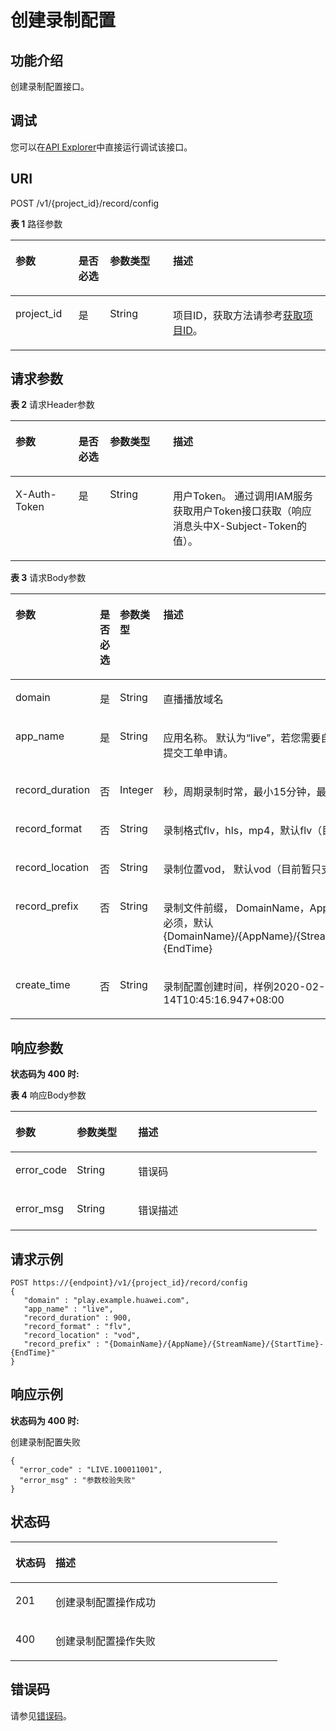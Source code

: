 # 创建录制配置<a name="live_03_0018"></a>

## 功能介绍<a name="section1167881306150255"></a>

创建录制配置接口。

## 调试<a name="section16915194413135"></a>

您可以在[API Explorer](https://apiexplorer.developer.huaweicloud.com/apiexplorer/doc?product=Live&api=CreateRecordConfig)中直接运行调试该接口。

## URI<a name="section49255221150255"></a>

POST /v1/\{project\_id\}/record/config

**表 1**  路径参数

<a name="table1664315620418"></a>
<table><thead align="left"><tr id="row96431961749"><th class="cellrowborder" valign="top" width="20%" id="mcps1.2.5.1.1"><p id="p4643156641"><a name="p4643156641"></a><a name="p4643156641"></a>参数</p>
</th>
<th class="cellrowborder" valign="top" width="10%" id="mcps1.2.5.1.2"><p id="p1364318618413"><a name="p1364318618413"></a><a name="p1364318618413"></a>是否必选</p>
</th>
<th class="cellrowborder" valign="top" width="20%" id="mcps1.2.5.1.3"><p id="p06441465414"><a name="p06441465414"></a><a name="p06441465414"></a>参数类型</p>
</th>
<th class="cellrowborder" valign="top" width="50%" id="mcps1.2.5.1.4"><p id="p146441863418"><a name="p146441863418"></a><a name="p146441863418"></a>描述</p>
</th>
</tr>
</thead>
<tbody><tr id="row116431161949"><td class="cellrowborder" valign="top" width="20%" headers="mcps1.2.5.1.1 "><p id="p16441361648"><a name="p16441361648"></a><a name="p16441361648"></a>project_id</p>
</td>
<td class="cellrowborder" valign="top" width="10%" headers="mcps1.2.5.1.2 "><p id="p1364466842"><a name="p1364466842"></a><a name="p1364466842"></a>是</p>
</td>
<td class="cellrowborder" valign="top" width="20%" headers="mcps1.2.5.1.3 "><p id="p2645136449"><a name="p2645136449"></a><a name="p2645136449"></a>String</p>
</td>
<td class="cellrowborder" valign="top" width="50%" headers="mcps1.2.5.1.4 "><p id="p196451361745"><a name="p196451361745"></a><a name="p196451361745"></a>项目ID，获取方法请参考<a href="https://support.huaweicloud.com/api-live/live_03_0023.html" target="_blank" rel="noopener noreferrer">获取项目ID</a>。</p>
</td>
</tr>
</tbody>
</table>

## 请求参数<a name="section43585034150255"></a>

**表 2**  请求Header参数

<a name="HeaderParameter"></a>
<table><thead align="left"><tr id="row186451961042"><th class="cellrowborder" valign="top" width="20%" id="mcps1.2.5.1.1"><p id="p164612619411"><a name="p164612619411"></a><a name="p164612619411"></a>参数</p>
</th>
<th class="cellrowborder" valign="top" width="10%" id="mcps1.2.5.1.2"><p id="p166461613419"><a name="p166461613419"></a><a name="p166461613419"></a>是否必选</p>
</th>
<th class="cellrowborder" valign="top" width="20%" id="mcps1.2.5.1.3"><p id="p7646569412"><a name="p7646569412"></a><a name="p7646569412"></a>参数类型</p>
</th>
<th class="cellrowborder" valign="top" width="50%" id="mcps1.2.5.1.4"><p id="p1764726742"><a name="p1764726742"></a><a name="p1764726742"></a>描述</p>
</th>
</tr>
</thead>
<tbody><tr id="row16458614416"><td class="cellrowborder" valign="top" width="20%" headers="mcps1.2.5.1.1 "><p id="p964766744"><a name="p964766744"></a><a name="p964766744"></a>X-Auth-Token</p>
</td>
<td class="cellrowborder" valign="top" width="10%" headers="mcps1.2.5.1.2 "><p id="p1464710610411"><a name="p1464710610411"></a><a name="p1464710610411"></a>是</p>
</td>
<td class="cellrowborder" valign="top" width="20%" headers="mcps1.2.5.1.3 "><p id="p1364714615420"><a name="p1364714615420"></a><a name="p1364714615420"></a>String</p>
</td>
<td class="cellrowborder" valign="top" width="50%" headers="mcps1.2.5.1.4 "><p id="p1664786346"><a name="p1664786346"></a><a name="p1664786346"></a>用户Token。 通过调用IAM服务获取用户Token接口获取（响应消息头中X-Subject-Token的值）。</p>
</td>
</tr>
</tbody>
</table>

**表 3**  请求Body参数

<a name="table1611677387150255"></a>
<table><thead align="left"><tr id="row18956075150255"><th class="cellrowborder" valign="top" width="20%" id="mcps1.2.5.1.1"><p id="p25492714614"><a name="p25492714614"></a><a name="p25492714614"></a>参数</p>
</th>
<th class="cellrowborder" valign="top" width="10%" id="mcps1.2.5.1.2"><p id="p15462718615"><a name="p15462718615"></a><a name="p15462718615"></a>是否必选</p>
</th>
<th class="cellrowborder" valign="top" width="20%" id="mcps1.2.5.1.3"><p id="p6540277613"><a name="p6540277613"></a><a name="p6540277613"></a>参数类型</p>
</th>
<th class="cellrowborder" valign="top" width="50%" id="mcps1.2.5.1.4"><p id="p454027364"><a name="p454027364"></a><a name="p454027364"></a>描述</p>
</th>
</tr>
</thead>
<tbody><tr id="row130506899150255"><td class="cellrowborder" valign="top" width="20%" headers="mcps1.2.5.1.1 "><p id="p126233711611"><a name="p126233711611"></a><a name="p126233711611"></a>domain</p>
</td>
<td class="cellrowborder" valign="top" width="10%" headers="mcps1.2.5.1.2 "><p id="p106220375617"><a name="p106220375617"></a><a name="p106220375617"></a>是</p>
</td>
<td class="cellrowborder" valign="top" width="20%" headers="mcps1.2.5.1.3 "><p id="p13626378616"><a name="p13626378616"></a><a name="p13626378616"></a>String</p>
</td>
<td class="cellrowborder" valign="top" width="50%" headers="mcps1.2.5.1.4 "><p id="p9621637862"><a name="p9621637862"></a><a name="p9621637862"></a>直播播放域名</p>
</td>
</tr>
<tr id="row1356935934150255"><td class="cellrowborder" valign="top" width="20%" headers="mcps1.2.5.1.1 "><p id="p86213371464"><a name="p86213371464"></a><a name="p86213371464"></a>app_name</p>
</td>
<td class="cellrowborder" valign="top" width="10%" headers="mcps1.2.5.1.2 "><p id="p136218371265"><a name="p136218371265"></a><a name="p136218371265"></a>是</p>
</td>
<td class="cellrowborder" valign="top" width="20%" headers="mcps1.2.5.1.3 "><p id="p16629370616"><a name="p16629370616"></a><a name="p16629370616"></a>String</p>
</td>
<td class="cellrowborder" valign="top" width="50%" headers="mcps1.2.5.1.4 "><p id="p186213371666"><a name="p186213371666"></a><a name="p186213371666"></a>应用名称。 默认为“live”，若您需要自定义应用名称，请先提交工单申请。</p>
</td>
</tr>
<tr id="row1252475580150255"><td class="cellrowborder" valign="top" width="20%" headers="mcps1.2.5.1.1 "><p id="p1062103714618"><a name="p1062103714618"></a><a name="p1062103714618"></a>record_duration</p>
</td>
<td class="cellrowborder" valign="top" width="10%" headers="mcps1.2.5.1.2 "><p id="p2624371263"><a name="p2624371263"></a><a name="p2624371263"></a>否</p>
</td>
<td class="cellrowborder" valign="top" width="20%" headers="mcps1.2.5.1.3 "><p id="p962143716614"><a name="p962143716614"></a><a name="p962143716614"></a>Integer</p>
</td>
<td class="cellrowborder" valign="top" width="50%" headers="mcps1.2.5.1.4 "><p id="p662123716611"><a name="p662123716611"></a><a name="p662123716611"></a>秒，周期录制时常，最小15分钟，最大6小时，默认1小时</p>
</td>
</tr>
<tr id="row1875977008150255"><td class="cellrowborder" valign="top" width="20%" headers="mcps1.2.5.1.1 "><p id="p206214379610"><a name="p206214379610"></a><a name="p206214379610"></a>record_format</p>
</td>
<td class="cellrowborder" valign="top" width="10%" headers="mcps1.2.5.1.2 "><p id="p1562637066"><a name="p1562637066"></a><a name="p1562637066"></a>否</p>
</td>
<td class="cellrowborder" valign="top" width="20%" headers="mcps1.2.5.1.3 "><p id="p1762113711610"><a name="p1762113711610"></a><a name="p1762113711610"></a>String</p>
</td>
<td class="cellrowborder" valign="top" width="50%" headers="mcps1.2.5.1.4 "><p id="p76211372617"><a name="p76211372617"></a><a name="p76211372617"></a>录制格式flv，hls，mp4，默认flv（目前仅支持flv）</p>
</td>
</tr>
<tr id="row23281447141412"><td class="cellrowborder" valign="top" width="20%" headers="mcps1.2.5.1.1 "><p id="p1163537168"><a name="p1163537168"></a><a name="p1163537168"></a>record_location</p>
</td>
<td class="cellrowborder" valign="top" width="10%" headers="mcps1.2.5.1.2 "><p id="p8631837063"><a name="p8631837063"></a><a name="p8631837063"></a>否</p>
</td>
<td class="cellrowborder" valign="top" width="20%" headers="mcps1.2.5.1.3 "><p id="p86363716610"><a name="p86363716610"></a><a name="p86363716610"></a>String</p>
</td>
<td class="cellrowborder" valign="top" width="50%" headers="mcps1.2.5.1.4 "><p id="p1563143717618"><a name="p1563143717618"></a><a name="p1563143717618"></a>录制位置vod， 默认vod（目前暂只支持vod）</p>
</td>
</tr>
<tr id="row526822841150255"><td class="cellrowborder" valign="top" width="20%" headers="mcps1.2.5.1.1 "><p id="p463193714615"><a name="p463193714615"></a><a name="p463193714615"></a>record_prefix</p>
</td>
<td class="cellrowborder" valign="top" width="10%" headers="mcps1.2.5.1.2 "><p id="p10637371964"><a name="p10637371964"></a><a name="p10637371964"></a>否</p>
</td>
<td class="cellrowborder" valign="top" width="20%" headers="mcps1.2.5.1.3 "><p id="p1634378612"><a name="p1634378612"></a><a name="p1634378612"></a>String</p>
</td>
<td class="cellrowborder" valign="top" width="50%" headers="mcps1.2.5.1.4 "><p id="p26333711612"><a name="p26333711612"></a><a name="p26333711612"></a>录制文件前缀， DomainName，AppName，StreamName必须，默认{DomainName}/{AppName}/{StreamName}/{StartTime}-{EndTime}</p>
</td>
</tr>
<tr id="row303901714150255"><td class="cellrowborder" valign="top" width="20%" headers="mcps1.2.5.1.1 "><p id="p17631737768"><a name="p17631737768"></a><a name="p17631737768"></a>create_time</p>
</td>
<td class="cellrowborder" valign="top" width="10%" headers="mcps1.2.5.1.2 "><p id="p86316379619"><a name="p86316379619"></a><a name="p86316379619"></a>否</p>
</td>
<td class="cellrowborder" valign="top" width="20%" headers="mcps1.2.5.1.3 "><p id="p15639371464"><a name="p15639371464"></a><a name="p15639371464"></a>String</p>
</td>
<td class="cellrowborder" valign="top" width="50%" headers="mcps1.2.5.1.4 "><p id="p166317378615"><a name="p166317378615"></a><a name="p166317378615"></a>录制配置创建时间，样例2020-02-14T10:45:16.947+08:00</p>
</td>
</tr>
</tbody>
</table>

## 响应参数<a name="section521917461185"></a>

**状态码为 400 时:**

**表 4**  响应Body参数

<a name="responseParameter"></a>
<table><thead align="left"><tr id="row167013617413"><th class="cellrowborder" valign="top" width="20.01%" id="mcps1.2.4.1.1"><p id="p1267111610417"><a name="p1267111610417"></a><a name="p1267111610417"></a>参数</p>
</th>
<th class="cellrowborder" valign="top" width="19.99%" id="mcps1.2.4.1.2"><p id="p267176345"><a name="p267176345"></a><a name="p267176345"></a>参数类型</p>
</th>
<th class="cellrowborder" valign="top" width="60%" id="mcps1.2.4.1.3"><p id="p11672561841"><a name="p11672561841"></a><a name="p11672561841"></a>描述</p>
</th>
</tr>
</thead>
<tbody><tr id="row146701061248"><td class="cellrowborder" valign="top" width="20.01%" headers="mcps1.2.4.1.1 "><p id="p17672261646"><a name="p17672261646"></a><a name="p17672261646"></a>error_code</p>
</td>
<td class="cellrowborder" valign="top" width="19.99%" headers="mcps1.2.4.1.2 "><p id="p3672862044"><a name="p3672862044"></a><a name="p3672862044"></a>String</p>
</td>
<td class="cellrowborder" valign="top" width="60%" headers="mcps1.2.4.1.3 "><p id="p11672136946"><a name="p11672136946"></a><a name="p11672136946"></a>错误码</p>
</td>
</tr>
<tr id="row18671161415"><td class="cellrowborder" valign="top" width="20.01%" headers="mcps1.2.4.1.1 "><p id="p7672764411"><a name="p7672764411"></a><a name="p7672764411"></a>error_msg</p>
</td>
<td class="cellrowborder" valign="top" width="19.99%" headers="mcps1.2.4.1.2 "><p id="p10673136149"><a name="p10673136149"></a><a name="p10673136149"></a>String</p>
</td>
<td class="cellrowborder" valign="top" width="60%" headers="mcps1.2.4.1.3 "><p id="p126731960411"><a name="p126731960411"></a><a name="p126731960411"></a>错误描述</p>
</td>
</tr>
</tbody>
</table>

## 请求示例<a name="section1636560210150255"></a>

```
POST https://{endpoint}/v1/{project_id}/record/config  
{
   "domain" : "play.example.huawei.com",
   "app_name" : "live",
   "record_duration" : 900,
   "record_format" : "flv",
   "record_location" : "vod",
   "record_prefix" : "{DomainName}/{AppName}/{StreamName}/{StartTime}-{EndTime}" 
}
```

## 响应示例<a name="section17677268415"></a>

**状态码为 400 时:**

创建录制配置失败

```
{
  "error_code" : "LIVE.100011001",
  "error_msg" : "参数校验失败"
}
```

## 状态码<a name="section126786620414"></a>

<a name="table2790"></a>
<table><thead align="left"><tr id="row7678761845"><th class="cellrowborder" valign="top" width="15%" id="mcps1.1.3.1.1"><p id="p66791469412"><a name="p66791469412"></a><a name="p66791469412"></a>状态码</p>
</th>
<th class="cellrowborder" valign="top" width="85%" id="mcps1.1.3.1.2"><p id="p5679061143"><a name="p5679061143"></a><a name="p5679061143"></a>描述</p>
</th>
</tr>
</thead>
<tbody><tr id="row3678161411"><td class="cellrowborder" valign="top" width="15%" headers="mcps1.1.3.1.1 "><p id="p3679761143"><a name="p3679761143"></a><a name="p3679761143"></a>201</p>
</td>
<td class="cellrowborder" valign="top" width="85%" headers="mcps1.1.3.1.2 "><p id="p171821119109"><a name="p171821119109"></a><a name="p171821119109"></a>创建录制配置操作成功</p>
</td>
</tr>
<tr id="row146781361415"><td class="cellrowborder" valign="top" width="15%" headers="mcps1.1.3.1.1 "><p id="p146801361849"><a name="p146801361849"></a><a name="p146801361849"></a>400</p>
</td>
<td class="cellrowborder" valign="top" width="85%" headers="mcps1.1.3.1.2 "><p id="p77188115106"><a name="p77188115106"></a><a name="p77188115106"></a>创建录制配置操作失败</p>
</td>
</tr>
</tbody>
</table>

## 错误码<a name="section146801461412"></a>

请参见[错误码](ErrorCode.md)。


